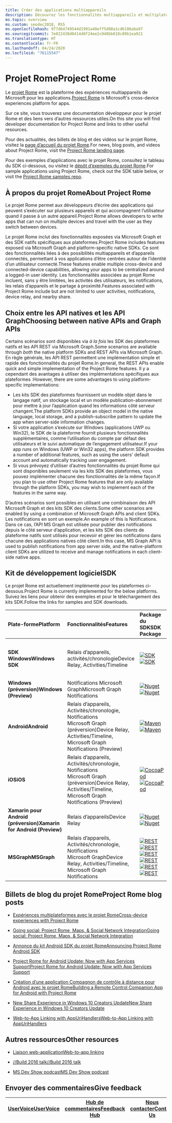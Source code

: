 ```yaml
---
title: Créer des applications multiappareils
description: Découvrez les fonctionnalités multiappareils et multiplateformes activées pour les applications Windows 10 avec le projet Rome.
ms.topic: overview
ms.custom: seodec2018, RS5
ms.openlocfilehash: 977d64749544d1991a40eff5d80a1cd6186aba97
ms.sourcegitcommit: 7e022438d0414d8f24ee2c048bb018c80b1ea921
ms.translationtype: HT
ms.contentlocale: fr-FR
ms.lasthandoff: 04/24/2020
ms.locfileid: "76115547"
---
```

# <a name="project-rome"></a><span data-ttu-id="50984-103">Projet Rome</span><span class="sxs-lookup"><span data-stu-id="50984-103">Project Rome</span></span>

<span data-ttu-id="50984-104">Le [projet Rome](https://developer.microsoft.com/windows/project-rome) est la plateforme des expériences multiappareils de Microsoft pour les applications.</span><span class="sxs-lookup"><span data-stu-id="50984-104">[Project Rome](https://developer.microsoft.com/windows/project-rome) is Microsoft's cross-device experiences platform for apps.</span></span> 

<span data-ttu-id="50984-105">Sur ce site, vous trouverez une documentation développeur pour le projet Rome et des liens vers d’autres ressources utiles.</span><span class="sxs-lookup"><span data-stu-id="50984-105">On this site you will find developer documentation for Project Rome and links to other useful resources.</span></span>

<span data-ttu-id="50984-106">Pour des actualités, des billets de blog et des vidéos sur le projet Rome, visitez la [page d’accueil du projet Rome](https://developer.microsoft.com/windows/project-rome).</span><span class="sxs-lookup"><span data-stu-id="50984-106">For news, blog posts, and videos about Project Rome, visit the [Project Rome landing page](https://developer.microsoft.com/windows/project-rome).</span></span>

<span data-ttu-id="50984-107">Pour des exemples d’applications avec le projet Rome, consultez le tableau du SDK ci-dessous, ou visitez le [dépôt d’exemples du projet Rome](https://github.com/Microsoft/project-rome).</span><span class="sxs-lookup"><span data-stu-id="50984-107">For sample applications using Project Rome, check out the SDK table below, or visit the [Project Rome samples repo](https://github.com/Microsoft/project-rome).</span></span>

## <a name="about-project-rome"></a><span data-ttu-id="50984-108">À propos du projet Rome</span><span class="sxs-lookup"><span data-stu-id="50984-108">About Project Rome</span></span>

<span data-ttu-id="50984-109">Le projet Rome permet aux développeurs d’écrire des applications qui peuvent s’exécuter sur plusieurs appareils et qui accompagnent l’utilisateur quand il passe à un autre appareil.</span><span class="sxs-lookup"><span data-stu-id="50984-109">Project Rome allows developers to write apps that can run on multiple devices and travel with the user as they switch between devices.</span></span>

<span data-ttu-id="50984-110">Le projet Rome inclut des fonctionnalités exposées via Microsoft Graph et des SDK natifs spécifiques aux plateformes.</span><span class="sxs-lookup"><span data-stu-id="50984-110">Project Rome includes features exposed via Microsoft Graph and platform-specific native SDKs.</span></span> <span data-ttu-id="50984-111">Ce sont des fonctionnalités liées à des possibilités multiappareils et d’appareils connectés, permettant à vos applications d’être centrées autour de l’identité d’un utilisateur connecté.</span><span class="sxs-lookup"><span data-stu-id="50984-111">These features enable multiple cross-device and connected-device capabilities, allowing your apps to be centralized around a logged-in user identity.</span></span> <span data-ttu-id="50984-112">Les fonctionnalités associées au projet Rome incluent, sans y être limitées, les activités des utilisateurs, les notifications, les relais d’appareils et le partage à proximité.</span><span class="sxs-lookup"><span data-stu-id="50984-112">Features associated with Project Rome include but are not limited to user activities, notifications, device relay, and nearby share.</span></span>

## <a name="choosing-between-native-apis-and-graph-apis"></a><span data-ttu-id="50984-113">Choix entre les API natives et les API Graph</span><span class="sxs-lookup"><span data-stu-id="50984-113">Choosing between native APIs and Graph APIs</span></span>

<span data-ttu-id="50984-114">Certains scénarios sont disponibles via *à la fois* les SDK des plateformes natifs et les API REST via Microsoft Graph.</span><span class="sxs-lookup"><span data-stu-id="50984-114">Some scenarios are available through *both* the native platform SDKs and REST APIs via Microsoft Graph.</span></span> <span data-ttu-id="50984-115">En règle générale, les API REST permettent une implémentation simple et rapide des fonctionnalités du projet Rome.</span><span class="sxs-lookup"><span data-stu-id="50984-115">In general, the REST APIs enable quick and simple implementation of the Project Rome features.</span></span> <span data-ttu-id="50984-116">Il y a cependant des avantages à utiliser des implémentations spécifiques aux plateformes :</span><span class="sxs-lookup"><span data-stu-id="50984-116">However, there are some advantages to using platform-specific implementations:</span></span>

* <span data-ttu-id="50984-117">Les kits SDK des plateformes fournissent un modèle objet dans le langage natif, un stockage local et un modèle publication-abonnement pour mettre à jour l’application quand les informations côté serveur changent.</span><span class="sxs-lookup"><span data-stu-id="50984-117">The platform SDKs provide an object model in the native language, local storage, and a publish-subscribe pattern to update the app when server-side information changes.</span></span>
* <span data-ttu-id="50984-118">Si votre application s’exécute sur Windows (applications UWP ou Win32), le SDK de la plateforme fournit plusieurs fonctionnalités supplémentaires, comme l’utilisation du compte par défaut des utilisateurs et le suivi automatique de l’engagement utilisateur.</span><span class="sxs-lookup"><span data-stu-id="50984-118">If your app runs on Windows (UWP or Win32 apps), the platform SDK provides a number of additional features, such as using the users' default account and automatically tracking user engagement.</span></span>
* <span data-ttu-id="50984-119">Si vous prévoyez d’utiliser d’autres fonctionnalités du projet Rome qui sont disponibles seulement via les kits SDK des plateformes, vous pouvez implémenter chacune des fonctionnalités de la même façon.</span><span class="sxs-lookup"><span data-stu-id="50984-119">If you plan to use other Project Rome features that are only available through the platform SDKs, you may wish to implement each of the features in the same way.</span></span>

<span data-ttu-id="50984-120">D’autres scénarios sont possibles en utilisant une combinaison des API Microsoft Graph et des kits SDK des clients.</span><span class="sxs-lookup"><span data-stu-id="50984-120">Some other scenarios are enabled by using a combination of Microsoft Graph APIs and client SDKs.</span></span> <span data-ttu-id="50984-121">Les notifications en sont un exemple.</span><span class="sxs-lookup"><span data-stu-id="50984-121">An example of this is Notifications.</span></span> <span data-ttu-id="50984-122">Dans ce cas, l’API MS Graph est utilisée pour publier des notifications depuis le côté serveur d’application, et les kits SDK des clients de plateforme natifs sont utilisés pour recevoir et gérer les notifications dans chacune des applications natives côté client.</span><span class="sxs-lookup"><span data-stu-id="50984-122">In this case, MS Graph API is used to publish notifications from app server side, and the native-platform client SDKs are utilized to receive and manage notifications in each client-side native apps.</span></span>

## <a name="sdk"></a><span data-ttu-id="50984-123">Kit de développement logiciel</span><span class="sxs-lookup"><span data-stu-id="50984-123">SDK</span></span>

<span data-ttu-id="50984-124">Le projet Rome est actuellement implémenté pour les plateformes ci-dessous.</span><span class="sxs-lookup"><span data-stu-id="50984-124">Project Rome is currently implemented for the below platforms.</span></span> <span data-ttu-id="50984-125">Suivez les liens pour obtenir des exemples et pour le téléchargement des kits SDK.</span><span class="sxs-lookup"><span data-stu-id="50984-125">Follow the links for samples and SDK downloads.</span></span>

[windows-sdk]:             https://developer.microsoft.com/windows/downloads
[windows-sdk-badge]:       https://img.shields.io/badge/sdk-April%202018%20Update-brightgreen.svg
[windows-drsample]:        https://github.com/Microsoft/Windows-universal-samples/tree/master/Samples/RemoteSystems
[windows-afsample]:        https://github.com/Microsoft/Windows-universal-samples/tree/master/Samples/UserActivity 

[winredist-sdk]:           https://www.nuget.org/packages/Microsoft.ConnectedDevices.UserNotifications
[winredist-sdk-badge]:     https://img.shields.io/nuget/v/Microsoft.ConnectedDevices.UserNotifications.svg
[winredist-sample]:        https://github.com/microsoft/project-rome/tree/master/Windows/samples

[xamarin-sdk]:             https://www.nuget.org/packages/Microsoft.ConnectedDevices.Xamarin.Droid
[xamarin-sdk-badge]:       https://img.shields.io/nuget/v/Microsoft.ConnectedDevices.Xamarin.Droid.svg
[xamarin-sample]:          https://github.com/Microsoft/project-rome/tree/0.8.1/Xamarin/samples

[ios-sdk]:                 https://cocoapods.org/pods/ProjectRomeSdk
[ios-sdk-badge]:           https://img.shields.io/cocoapods/v/ProjectRomeSdk.svg
[ios-sample]:              https://github.com/microsoft/project-rome/tree/master/iOS/samples

[android-sdk]:             https://bintray.com/connecteddevices/maven/com.microsoft.connecteddevices%3Aconnecteddevices-sdk/_latestVersion
[android-sdk-badge]:       https://api.bintray.com/packages/connecteddevices/maven/com.microsoft.connecteddevices%3Aconnecteddevices-sdk/images/download.svg
[android-sample]:          https://github.com/microsoft/project-rome/tree/master/Android/samples

[graph-relay]:             https://developer.microsoft.com/graph/docs/api-reference/beta/resources/project_rome_overview
[graph-activities]:        https://developer.microsoft.com/graph/docs/api-reference/v1.0/resources/activity-feed-api-overview
[graph-notification]:      https://developer.microsoft.com/graph/docs/api-reference/beta/resources/notifications-api-overview

[graph-relay-badge]:       https://img.shields.io/badge/Device_Relay-Beta-orange.svg
[graph-activities-badge]:  https://img.shields.io/badge/Activities-1.0-brightgreen.svg
[graph-notification-badge]:https://img.shields.io/badge/Graph_Notifications-Beta-orange.svg

[graph-relay-sample]:        https://developer.microsoft.com/graph/docs/api-reference/beta/resources/project_rome_overview
[graph-activities-sample]:   https://developer.microsoft.com/graph/docs/api-reference/v1.0/resources/activity-feed-api-overview
[graph-notification-sample]: https://developer.microsoft.com/graph/docs/api-reference/beta/resources/notifications-api-overview



|   <span data-ttu-id="50984-126">Plate-forme</span><span class="sxs-lookup"><span data-stu-id="50984-126">Platform</span></span>                        | <span data-ttu-id="50984-127">Fonctionnalités</span><span class="sxs-lookup"><span data-stu-id="50984-127">Features</span></span>                                                         |           <span data-ttu-id="50984-128">Package du SDK</span><span class="sxs-lookup"><span data-stu-id="50984-128">SDK Package</span></span>                          |   <span data-ttu-id="50984-129">exemples</span><span class="sxs-lookup"><span data-stu-id="50984-129">Samples</span></span>                                       |
| :-------------------------------- | :--------------------------------------------------------------- |:---------------------------------------------- | :---------------------------------------------- |
| <span data-ttu-id="50984-130">**SDK Windows**</span><span class="sxs-lookup"><span data-stu-id="50984-130">**Windows SDK**</span></span>                   | <span data-ttu-id="50984-131">Relais d’appareils, activités/chronologie</span><span class="sxs-lookup"><span data-stu-id="50984-131">Device Relay, Activities/Timeline</span></span>                                | <span data-ttu-id="50984-132">[![SDK][windows-sdk-badge]][windows-sdk]</span><span class="sxs-lookup"><span data-stu-id="50984-132">[![SDK][windows-sdk-badge]][windows-sdk]</span></span>       | <span data-ttu-id="50984-133">[Exemple Windows du projet Rome pour les relais d’appareils][windows-drsample]</span><span class="sxs-lookup"><span data-stu-id="50984-133">[Project Rome for Device Relay Windows sample][windows-drsample]</span></span> <br> <span data-ttu-id="50984-134">[Exemple Windows du projet Rome pour les activités][windows-afsample]</span><span class="sxs-lookup"><span data-stu-id="50984-134">[Project Rome for Activities Windows sample][windows-afsample]</span></span>
| <span data-ttu-id="50984-135">**Windows (préversion)**</span><span class="sxs-lookup"><span data-stu-id="50984-135">**Windows (Preview)**</span></span>             |                                    <span data-ttu-id="50984-136">Notifications Microsoft Graph</span><span class="sxs-lookup"><span data-stu-id="50984-136">Microsoft Graph Notifications</span></span> | <span data-ttu-id="50984-137">[![Nuget][winredist-sdk-badge]][winredist-sdk]</span><span class="sxs-lookup"><span data-stu-id="50984-137">[![Nuget][winredist-sdk-badge]][winredist-sdk]</span></span> | <span data-ttu-id="50984-138">[Exemple de notifications Graph pour Windows][winredist-sample]</span><span class="sxs-lookup"><span data-stu-id="50984-138">[Graph Notifications for Windows sample][winredist-sample]</span></span> 
| <span data-ttu-id="50984-139">**Android**</span><span class="sxs-lookup"><span data-stu-id="50984-139">**Android**</span></span>             | <span data-ttu-id="50984-140">Relais d’appareils, Activités/chronologie, Notifications Microsoft Graph (préversion)</span><span class="sxs-lookup"><span data-stu-id="50984-140">Device Relay, Activities/Timeline, Microsoft Graph Notifications (Preview)</span></span> | <span data-ttu-id="50984-141">[![Maven][android-sdk-badge]][android-sdk]</span><span class="sxs-lookup"><span data-stu-id="50984-141">[![Maven][android-sdk-badge]][android-sdk]</span></span>     | <span data-ttu-id="50984-142">[Exemples du projet Rome pour Android][android-sample]</span><span class="sxs-lookup"><span data-stu-id="50984-142">[Project Rome for Android sample][android-sample]</span></span>
| <span data-ttu-id="50984-143">**iOS**</span><span class="sxs-lookup"><span data-stu-id="50984-143">**iOS**</span></span>                 | <span data-ttu-id="50984-144">Relais d’appareils, Activités/chronologie, Notifications Microsoft Graph (préversion)</span><span class="sxs-lookup"><span data-stu-id="50984-144">Device Relay, Activities/Timeline, Microsoft Graph Notifications (Preview)</span></span> | <span data-ttu-id="50984-145">[![CocoaPod][ios-sdk-badge]][ios-sdk]</span><span class="sxs-lookup"><span data-stu-id="50984-145">[![CocoaPod][ios-sdk-badge]][ios-sdk]</span></span>          | <span data-ttu-id="50984-146">[Exemple du projet Rome pour iOS][ios-sample]</span><span class="sxs-lookup"><span data-stu-id="50984-146">[Project Rome for iOS sample][ios-sample]</span></span>
| <span data-ttu-id="50984-147">**Xamarin pour Android (préversion)**</span><span class="sxs-lookup"><span data-stu-id="50984-147">**Xamarin for Android (Preview)**</span></span> | <span data-ttu-id="50984-148">Relais d’appareils</span><span class="sxs-lookup"><span data-stu-id="50984-148">Device Relay</span></span>                                                     | <span data-ttu-id="50984-149">[![Nuget][xamarin-sdk-badge]][xamarin-sdk]</span><span class="sxs-lookup"><span data-stu-id="50984-149">[![Nuget][xamarin-sdk-badge]][xamarin-sdk]</span></span>     | <span data-ttu-id="50984-150">[Exemple Xamarin pour Android][xamarin-sample]</span><span class="sxs-lookup"><span data-stu-id="50984-150">[Xamarin for Android sample][xamarin-sample]</span></span>
| <span data-ttu-id="50984-151">**MSGraph**</span><span class="sxs-lookup"><span data-stu-id="50984-151">**MSGraph**</span></span>                       | <span data-ttu-id="50984-152">Relais d’appareils, Activités/chronologie, Notifications Microsoft Graph</span><span class="sxs-lookup"><span data-stu-id="50984-152">Device Relay, Activities/Timeline, Microsoft Graph Notifications</span></span> | <span data-ttu-id="50984-153">[![REST][graph-relay-badge]][graph-relay]</span><span class="sxs-lookup"><span data-stu-id="50984-153">[![REST][graph-relay-badge]][graph-relay]</span></span><br> <span data-ttu-id="50984-154">[![REST][graph-activities-badge]][graph-activities]</span><span class="sxs-lookup"><span data-stu-id="50984-154">[![REST][graph-activities-badge]][graph-activities]</span></span><br><span data-ttu-id="50984-155">[![REST][graph-notification-badge]][graph-notification]</span><span class="sxs-lookup"><span data-stu-id="50984-155">[![REST][graph-notification-badge]][graph-notification]</span></span>          | <span data-ttu-id="50984-156">[Relais d’appareils][graph-relay-sample]</span><span class="sxs-lookup"><span data-stu-id="50984-156">[Device Relay][graph-relay-sample]</span></span><br><span data-ttu-id="50984-157">[Activités/chronologie][graph-activities-sample]</span><span class="sxs-lookup"><span data-stu-id="50984-157">[Activities/Timeline][graph-activities-sample]</span></span><br><span data-ttu-id="50984-158">[Notifications Graph][graph-notification-sample]</span><span class="sxs-lookup"><span data-stu-id="50984-158">[Graph Notifications][graph-notification-sample]</span></span>

## <a name="project-rome-blog-posts"></a><span data-ttu-id="50984-159">Billets de blog du projet Rome</span><span class="sxs-lookup"><span data-stu-id="50984-159">Project Rome blog posts</span></span>
* [<span data-ttu-id="50984-160">Expériences multiplateformes avec le projet Rome</span><span class="sxs-lookup"><span data-stu-id="50984-160">Cross-device experiences with Project Rome</span></span>](https://blogs.windows.com/buildingapps/2016/10/11/cross-device-experience-with-project-rome/#iQTseFlAMJRopU9k.97)

* [<span data-ttu-id="50984-161">Going social: Project Rome, Maps, & Social Network Integration</span><span class="sxs-lookup"><span data-stu-id="50984-161">Going social: Project Rome, Maps, & Social Network Integration</span></span>](https://blogs.windows.com/buildingapps/2016/10/27/going-social-project-rome-maps-social-network-integration-app-dev-on-xbox-series/#SCfoEZ1q8c1yBMei.97)

* [<span data-ttu-id="50984-162">Annonce du kit Android SDK du projet Rome</span><span class="sxs-lookup"><span data-stu-id="50984-162">Announcing Project Rome Android SDK</span></span>](https://blogs.windows.com/buildingapps/2017/02/08/announcing-project-rome-android-sdk/#obDkvwkXOGa3tcTx.97)

* [<span data-ttu-id="50984-163">Project Rome for Android Update: Now with App Services Support</span><span class="sxs-lookup"><span data-stu-id="50984-163">Project Rome for Android Update: Now with App Services Support</span></span>](https://blogs.windows.com/buildingapps/2017/03/23/project-rome-android-update-now-app-services-support/#DBm1Ic4JX8vXv2h0.97)

* [<span data-ttu-id="50984-164">Création d’une application Compagnon de contrôle à distance pour Android avec le projet Rome</span><span class="sxs-lookup"><span data-stu-id="50984-164">Building a Remote Control Companion App for Android with Project Rome</span></span>](https://devblogs.microsoft.com/xamarin/building-remote-control-companion-app-android-project-rome/)

* [<span data-ttu-id="50984-165">New Share Experience in Windows 10 Creators Update</span><span class="sxs-lookup"><span data-stu-id="50984-165">New Share Experience in Windows 10 Creators Update</span></span>](https://blogs.windows.com/buildingapps/2017/04/06/new-share-experience-windows-10-creators-update/#OGskrWcLLlrCTCSH.97)

* [<span data-ttu-id="50984-166">Web-to-App Linking with AppUriHandlers</span><span class="sxs-lookup"><span data-stu-id="50984-166">Web-to-App Linking with AppUriHandlers</span></span>](https://blogs.windows.com/buildingapps/2016/10/14/web-to-app-linking-with-appurihandlers/#fIh7USaxBYS8JqfT.97)

## <a name="other-resources"></a><span data-ttu-id="50984-167">Autres ressources</span><span class="sxs-lookup"><span data-stu-id="50984-167">Other resources</span></span>

* [<span data-ttu-id="50984-168">Liaison web-application</span><span class="sxs-lookup"><span data-stu-id="50984-168">Web-to-app linking</span></span>](https://docs.microsoft.com/windows/uwp/launch-resume/web-to-app-linking)

* [<span data-ttu-id="50984-169">//Build 2016 talk</span><span class="sxs-lookup"><span data-stu-id="50984-169">//Build 2016 talk</span></span>](https://channel9.msdn.com/Events/Build/2016/B831)

* [<span data-ttu-id="50984-170">MS Dev Show podcast</span><span class="sxs-lookup"><span data-stu-id="50984-170">MS Dev Show podcast</span></span>](http://msdevshow.com/2016/11/project-rome-with-shawn-henry/)

## <a name="give-feedback"></a><span data-ttu-id="50984-171">Envoyer des commentaires</span><span class="sxs-lookup"><span data-stu-id="50984-171">Give feedback</span></span>

|[<span data-ttu-id="50984-172">UserVoice</span><span class="sxs-lookup"><span data-stu-id="50984-172">UserVoice</span></span>](https://wpdev.uservoice.com/forums/110705-universal-windows-platform/category/183208-connected-apps-and-devices-project-rome)|[<span data-ttu-id="50984-173">Hub de commentaires</span><span class="sxs-lookup"><span data-stu-id="50984-173">Feedback Hub</span></span>](https://support.microsoft.com/help/4021566/windows-10-send-feedback-to-microsoft-with-feedback-hub-app)|[<span data-ttu-id="50984-174">Nous contacter</span><span class="sxs-lookup"><span data-stu-id="50984-174">Contact Us</span></span>](mailto:projectrometeam@microsoft.com)|
|-----|-----|-----|
